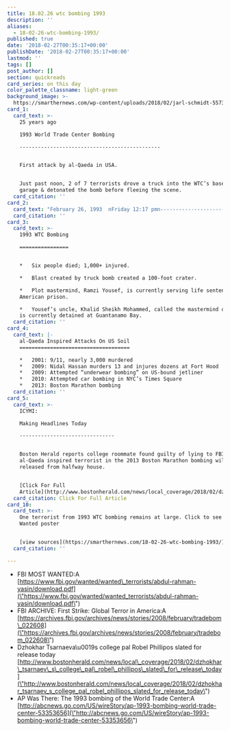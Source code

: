 ```yaml
---
title: 18.02.26 wtc bombing 1993
description: ''
aliases:
  - 18-02-26-wtc-bombing-1993/
published: true
date: '2018-02-27T00:35:17+00:00'
publishDate: '2018-02-27T00:35:17+00:00'
lastmod: ''
tags: []
post_author: []
section: quickreads
card_series: on this day
color_palette_classname: light-green
background_image: >-
  https://smarthernews.com/wp-content/uploads/2018/02/jarl-schmidt-557318-360x360.jpg
card_1:
  card_text: >-
    25 years ago  

    1993 World Trade Center Bombing

    ----------------------------------------------


    First attack by al-Qaeda in USA.


    Just past noon, 2 of 7 terrorists drove a truck into the WTC’s basement
    garage & detonated the bomb before fleeing the scene.
  card_citation: ''
card_2:
  card_text: "February 26, 1993  nFriday 12:17 pmn-----------------------------------nn> “…Middle Eastern terrorism had arrived on American soilax14with a bang”n> n> FBI, "First Strike: Global Terror in America""
  card_citation: ''
card_3:
  card_text: >-
    1993 WTC Bombing

    ================


    *   Six people died; 1,000+ injured.

    *   Blast created by truck bomb created a 100-foot crater.

    *   Plot mastermind, Ramzi Yousef, is currently serving life sentence in
    American prison.

    *   Yousef’s uncle, Khalid Sheikh Mohammed, called the mastermind of 9/11,
    is currently detained at Guantanamo Bay.
  card_citation: ''
card_4:
  card_text: |-
    al-Qaeda Inspired Attacks On US Soil
    ====================================

    *   2001: 9/11, nearly 3,000 murdered
    *   2009: Nidal Hassan murders 13 and injures dozens at Fort Hood
    *   2009: Attempted “underwear bombing” on US-bound jetliner
    *   2010: Attempted car bombing in NYC’s Times Square
    *   2013: Boston Marathon bombing
  card_citation: ''
card_5:
  card_text: >-
    ICYMI:  

    Making Headlines Today

    -------------------------------


    Boston Herald reports college roommate found guilty of lying to FBI about
    al-Qaeda inspired terrorist in the 2013 Boston Marathon bombing will be
    released from halfway house.


    [Click For Full
    Article](http://www.bostonherald.com/news/local_coverage/2018/02/dzhokhar_tsarnaev_s_college_pal_robel_phillipos_slated_for_release_today)
  card_citation: Click For Full Article
card_10:
  card_text: >-
    One terrorist from 1993 WTC bombing remains at large. Click to see FBI Most
    Wanted poster


    [view sources](https://smarthernews.com/18-02-26-wtc-bombing-1993/)
  card_citation: ''

---
```

*   FBI MOST WANTED:A [https://www.fbi.gov/wanted/wanted\_terrorists/abdul-rahman-yasin/download.pdf](\"https://www.fbi.gov/wanted/wanted_terrorists/abdul-rahman-yasin/download.pdf\")
*   FBI ARCHIVE: First Strike: Global Terror in America:A [https://archives.fbi.gov/archives/news/stories/2008/february/tradebom\_022608](\"https://archives.fbi.gov/archives/news/stories/2008/february/tradebom_022608\")
*   Dzhokhar Tsarnaeva\\u0019s college pal Robel Phillipos slated for release today [http://www.bostonherald.com/news/local\_coverage/2018/02/dzhokhar\_tsarnaev\_s\_college\_pal\_robel\_phillipos\_slated\_for\_release\_today](\"http://www.bostonherald.com/news/local_coverage/2018/02/dzhokhar_tsarnaev_s_college_pal_robel_phillipos_slated_for_release_today\")
*   AP Was There: The 1993 bombing of the World Trade Center:A [http://abcnews.go.com/US/wireStory/ap-1993-bombing-world-trade-center-53353656](\"http://abcnews.go.com/US/wireStory/ap-1993-bombing-world-trade-center-53353656\")
